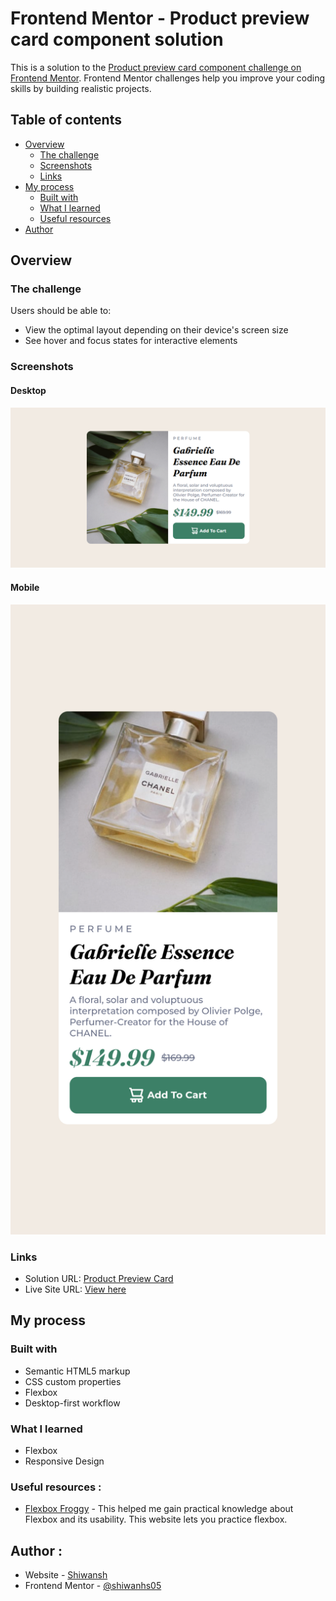 # Frontend Mentor - Product preview card component solution

This is a solution to the [Product preview card component challenge on Frontend Mentor](https://www.frontendmentor.io/challenges/product-preview-card-component-GO7UmttRfa). Frontend Mentor challenges help you improve your coding skills by building realistic projects. 

## Table of contents

- [Overview](#overview)
  - [The challenge](#the-challenge)
  - [Screenshots](#screenshot)
  - [Links](#links)
- [My process](#my-process)
  - [Built with](#built-with)
  - [What I learned](#what-i-learned)
  - [Useful resources](#useful-resources)
- [Author](#author)


## Overview

### The challenge

Users should be able to:

- View the optimal layout depending on their device's screen size
- See hover and focus states for interactive elements

### Screenshots

#### Desktop 
![Desktop](./Screenshots/Desktop.PNG)
#### Mobile
![Mobile ](./Screenshots/Mobile.png)

### Links

- Solution URL: [Product Preview Card](https://your-solution-url.com)
- Live Site URL: [View here](https://your-live-site-url.com)

## My process

### Built with

- Semantic HTML5 markup
- CSS custom properties
- Flexbox
- Desktop-first workflow


### What I learned

- Flexbox
- Responsive Design

### Useful resources : 

- [Flexbox Froggy](https://flexboxfroggy.com/) - This helped me gain practical knowledge about Flexbox and its usability. This website lets you practice flexbox.

## Author :

- Website - [Shiwansh](https://iamshiwansh.netlify.app)
- Frontend Mentor - [@shiwanhs05](https://www.frontendmentor.io/profile/shiwanhs05)




